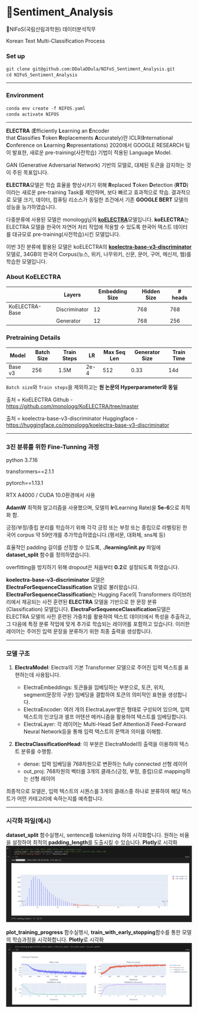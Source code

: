 # 🌳Sentiment_Analysis
🌳NIFoS(국림산림과학원) 데이터분석직무

Korean Text Multi-Classification Process
### Set up

    git clone git@github.com:DDalaDDula/NIFoS_Sentiment_Analysis.git
    cd NIFoS_Sentiment_Analysis

---
### Environment

    conda env create -f NIFOS.yaml
    conda activate NIFOS

---
**ELECTRA** (**E**fficiently **L**earning an **E**ncoder that **C**lassifies **T**oken **R**eplacements **A**ccurately)란 ICLR(**I**nternational **C**onference on **L**earning **R**epresentations) 2020에서 GOOGLE RESEARCH 팀이 발표한, 새로운 pre-training(사전학습) 기법이 적용된 Language Model. 

GAN (Generative Adversarial Network) 기반의 모델로, 대체된 토큰을 감지하는 것이 주된 목표입니다.

**ELECTRA**모델은 학습 효율을 향상시키기 위해 **R**eplaced **T**oken **D**etection (**RTD**)이라는 새로운 pre-training Task를 제안하며, 보다 빠르고 효과적으로 학습. 결과적으로 모델 크기, 데이터, 컴퓨팅 리소스가 동일한 조건에서 기존 **GOOGLE BERT** 모델의 성능을 능가하였습니다. 

다중분류에 사용된 모델은 monologg님의 [**koELECTRA**](https://github.com/monologg/KoELECTRA/tree/master)모델입니다. **koELECTRA**는 ELECTRA 모델을 한국어 자연어 처리 작업에 적용할 수 있도록  한국어 텍스트 데이터를  대규모로 pre-training(사전학습)시킨 모델입니다.

이번 3진 분류에 활용된 모델은 koELECTRA의 [**koelectra-base-v3-discriminator**](https://huggingface.co/monologg/koelectra-base-v3-discriminator)모델로, 34GB의 한국어 Corpus(뉴스, 위키, 나무위키, 신문, 문어, 구어, 메신저, 웹)를 학습한 모델입니다.

### **About KoELECTRA**

|  | Layers | Embedding Size | Hidden Size | # heads |
| --- | --- | --- | --- | --- |
| KoELECTRA-Base | Discriminator | 12 | 768 | 768 |
|  | Generator | 12 | 768 | 256 |

### **Pretraining Details**

| Model | Batch Size | Train Steps | LR | Max Seq Len | Generator Size | Train Time |
| --- | --- | --- | --- | --- | --- | --- |
| Base v3 | 256 | 1.5M | 2e-4 | 512 | 0.33 | 14d |

`Batch size`와 `Train steps`을 제외하고는 **원 논문의 Hyperparameter와 동일**


출처 = KoELECTRA Github - https://github.com/monologg/KoELECTRA/tree/master

출처 = koelectra-base-v3-discriminator Huggingface - https://huggingface.co/monologg/koelectra-base-v3-discriminator

---
### 3진 분류를 위한 Fine-Tunning 과정

python 3.7.16 

transformers==2.1.1

pytorch==1.13.1

RTX A4000 / CUDA 10.0환경에서 사용

**AdamW** 최적화 알고리즘을 사용했으며, 모델의 **lr**(Learning Rate)을 **5e-6**으로 최적화 함.

긍정/부정/중립 분리를 학습하기 위해 각각 긍정 또는 부정 또는 중립으로 라벨링된 한국어 corpus 약 59만개를 추가학습하였습니다.(평서문, 대화체, sns체 등)

효율적인 padding 길이를 산정할 수 있도록, **./learning/__init__.py** 파일에 **dataset_split** 함수를 정의하였습니다.

overfitting을 방지하기 위해 dropout은 처음부터 **0.2**로 설정되도록 하였습니다.

**koelectra-base-v3-discriminator** 모델은 **ElectraForSequenceClassification** 모델로 불러왔습니다. 
**ElectraForSequenceClassification**는 Hugging Face의 Transformers 라이브러리에서 제공되는 사전 훈련된 **ELECTRA** 모델을 기반으로 한 문장 분류(Classification) 모델입니다. **ElectraForSequenceClassification**모델은 ELECTRA 모델의 사전 훈련된 가중치를 활용하여 텍스트 데이터에서 특성을 추출하고, 그 다음에 특정 분류 작업에 맞게 추가로 학습되는 레이어를 포함하고 있습니다. 이러한 레이어는 주어진 입력 문장을 분류하기 위한 최종 출력을 생성합니다.

---
### 모델 구조

1. **ElectraModel**: Electra의 기본 Transformer 모델으로 주어진 입력 텍스트를 표현하는데 사용됩니다.
    - ElectraEmbeddings: 토큰들을 임베딩하는 부분으로, 토큰, 위치, segment(문장의 구분) 임베딩을 결합하여 토큰의 의미적인 표현을 생성합니다.
    - ElectraEncoder: 여러 개의 ElectraLayer쌓은 형태로 구성되어 있으며, 입력 텍스트의 인코딩과 셀프 어텐션 메커니즘을 활용하여 텍스트를 임베딩합니다.
    - ElectraLayer: 각 레이어는 Multi-Head Self Attention과 Feed-Forward Neural Network등을 통해 입력 텍스트의 문맥과 의미를 이해함.
       
2. **ElectraClassificationHead**: 이 부분은 ElectraModel의 출력을 이용하여 텍스트 분류를 수행함.
    - dense: 입력 임베딩을 768차원으로 변환하는 fully connected 선형 레이어
    - out_proj: 768차원의 벡터를 3개의 클래스(긍정, 부정, 중립)으로 mapping하는 선형 레이어

최종적으로 모델은, 입력 텍스트의 시퀀스를 3개의 클래스중 하나로 분류하여 해당 텍스트가 어떤 카테고리에 속하는지를 예측합니다.

---
### 시각화 파일(예시)

**dataset_split** 함수실행시, sentence를 tokenizing 하여 시각화합니다. 원하는 비율을 설정하여 최적의 **padding_length**를 도출시킬 수 있습니다.  **Plotly**로 시각화
![Padding_length visualization](./visualization/padding_length.PNG)

**plot_training_progress** 함수실행시, **train_with_early_stopping**함수를 통한 모델의 학습과정을 시각화합니다. **Plotly**로 시각화
![Learing process visualization](./visualization/plot_vis.PNG)
